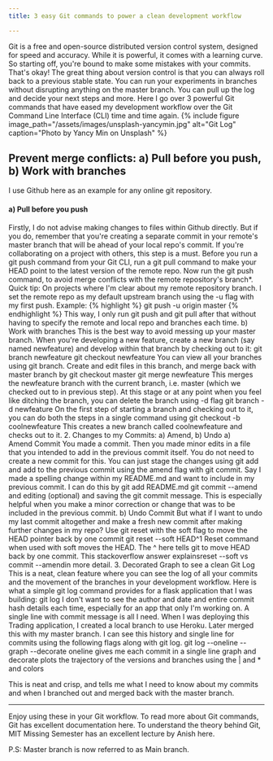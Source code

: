 ```yaml
---
title: 3 easy Git commands to power a clean development workflow

---
```

Git is a free and open-source distributed version control system, designed for speed and accuracy. While it is powerful, it comes with a learning curve. So starting off, you're bound to make some mistakes with your commits. That's okay! The great thing about version control is that you can always roll back to a previous stable state. You can run your experiments in branches without disrupting anything on the master branch. You can pull up the log and decide your next steps and more.
Here I go over 3 powerful Git commands that have eased my development workflow over the Git Command Line Interface (CLI) time and time again.
{% include figure image_path="/assets/images/unsplash-yancymin.jpg" alt="Git Log" caption="Photo by Yancy Min on Unsplash" %} 

## Prevent merge conflicts: a) Pull before you push, b) Work with branches
I use Github here as an example for any online git repository.
#### a) Pull before you push
Firstly, I do not advise making changes to files within Github directly. But if you do, remember that you're creating a separate commit in your remote's master branch that will be ahead of your local repo's commit. If you're collaborating on a project with others, this step is a must.
Before you run a git push command from your Git CLI, run a git pull command to make your HEAD point to the latest version of the remote repo. Now run the git push command, to avoid merge conflicts with the remote repository's branch*.
Quick tip: On projects where I'm clear about my remote repository branch. I set the remote repo as my default upstream branch using the -u flag with my first push. Example:
{% highlight %}
git push -u origin master
{% endhighlight %}
This way, I only run git push and git pull after that without having to specify the remote and local repo and branches each time.
b) Work with branches
This is the best way to avoid messing up your master branch. When you're developing a new feature, create a new branch (say named newfeature) and develop within that branch by checking out to it:
git branch newfeature
git checkout newfeature
You can view all your branches using git branch.
Create and edit files in this branch, and merge back with master branch by
git checkout master
git merge newfeature
This merges the newfeature branch with the current branch, i.e. master (which we checked out to in previous step). At this stage or at any point when you feel like ditching the branch, you can delete the branch using -d flag
git branch -d newfeature
On the first step of starting a branch and checking out to it, you can do both the steps in a single command using
git checkout -b coolnewfeature 
This creates a new branch called coolnewfeature and checks out to it.
2. Changes to my Commits: a) Amend, b) Undo
a) Amend Commit
You made a commit. Then you made minor edits in a file that you intended to add in the previous commit itself. You do not need to create a new commit for this. You can just stage the changes using git add and add to the previous commit using the amend flag with git commit.
Say I made a spelling change within my README.md and want to include in my previous commit. I can do this by
git add README.md
git commit --amend
and editing (optional) and saving the git commit message.
This is especially helpful when you make a minor correction or change that was to be included in the previous commit.
b) Undo Commit
But what if I want to undo my last commit altogether and make a fresh new commit after making further changes in my repo?
Use git reset with the soft flag to move the HEAD pointer back by one commit
git reset --soft HEAD^1
Reset command when used with soft moves the HEAD. The ^ here tells git to move HEAD back by one commit.
This stackoverflow answer explainsreset --soft vs commit --amendin more detail.
3. Decorated Graph to see a clean Git Log
This is a neat, clean feature where you can see the log of all your commits and the movement of the branches in your development workflow. Here is what a simple git log command provides for a flask application that I was building:
git log
I don't want to see the author and date and entire commit hash details each time, especially for an app that only I'm working on. A single line with commit message is all I need. When I was deploying this Trading application, I created a local branch to use Heroku. Later merged this with my master branch. I can see this history and single line for commits using the following flags along with git log.
git log --oneline --graph --decorate
oneline gives me each commit in a single line
graph and decorate plots the trajectory of the versions and branches using the | and * and colors

This is neat and crisp, and tells me what I need to know about my commits and when I branched out and merged back with the master branch.


---

Enjoy using these in your Git workflow.
To read more about Git commands, Git has excellent documentation here.
To understand the theory behind Git, MIT Missing Semester has an excellent lecture by Anish here.

P.S: Master branch is now referred to as Main branch.
